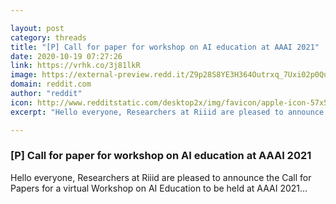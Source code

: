 ```yaml
---

layout: post
category: threads
title: "[P] Call for paper for workshop on AI education at AAAI 2021"
date: 2020-10-19 07:27:26
link: https://vrhk.co/3j81lkR
image: https://external-preview.redd.it/Z9p28S8YE3H364Outrxq_7Uxi02p0QuPAvS9qY_pRVw.jpg?width=1200&height=628.272251309&auto=webp&crop=1200:628.272251309,smart&s=e39e60dc15469718a4921b0b9a657cafd85bf649
domain: reddit.com
author: "reddit"
icon: http://www.redditstatic.com/desktop2x/img/favicon/apple-icon-57x57.png
excerpt: "Hello everyone, Researchers at Riiid are pleased to announce the Call for Papers for a virtual Workshop on AI Education to be held at AAAI 2021..."

---
```


### [P] Call for paper for workshop on AI education at AAAI 2021

Hello everyone, Researchers at Riiid are pleased to announce the Call for Papers for a virtual Workshop on AI Education to be held at AAAI 2021...